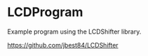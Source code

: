 LCDProgram
==========

Example program using the LCDShifter library.

https://github.com/jbest84/LCDShifter
